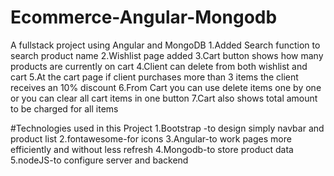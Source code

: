 # Ecommerce-Angular-Mongodb
A fullstack project using Angular and MongoDB
1.Added Search function to search product name 
2.Wishlist page added 
3.Cart button shows how many products are currently on cart
4.Client can delete from both wishlist and cart
5.At the cart page if client purchases more than 3 items the client receives an 10% discount
6.From Cart you can use delete items one by one or you can clear all cart items in one button
7.Cart also shows total amount to be charged for all items


#Technologies used in this Project
1.Bootstrap -to design simply navbar and product list
2.fontawesome-for icons
3.Angular-to work pages more efficiently and without less refresh
4.Mongodb-to store product data
5.nodeJS-to configure server and backend

